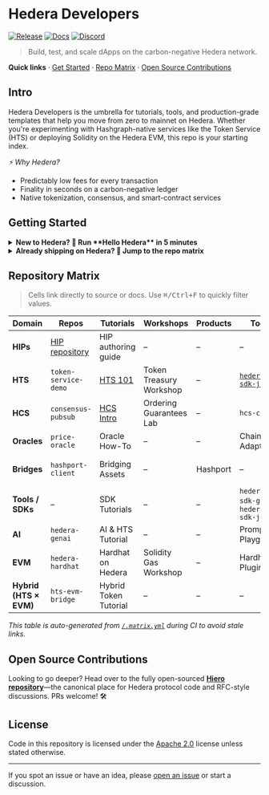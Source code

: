 # Hedera Developers

[![Release](https://img.shields.io/github/v/release/hashgraph/hedera-sdk-js?label=latest)](https://github.com/hashgraph/hedera-sdk-js/releases)
[![Docs](https://img.shields.io/badge/docs-hedera.dev-blue)](https://docs.hedera.com)
[![Discord](https://img.shields.io/discord/915969073218412594?label=discord)](https://hedera.com/discord)

> Build, test, and scale dApps on the carbon-negative Hedera network.

**Quick links** · [Get Started](#getting-started) · [Repo Matrix](#repository-matrix) · [Open Source Contributions](#open-source-contributions)

## Intro

Hedera Developers is the umbrella for tutorials, tools, and production-grade templates that help you move from zero to mainnet on Hedera. Whether you're experimenting with Hashgraph-native services like the Token Service (HTS) or deploying Solidity on the Hedera EVM, this repo is your starting index.

*⚡️ Why Hedera?*

* Predictably low fees for every transaction
* Finality in seconds on a carbon-negative ledger
* Native tokenization, consensus, and smart-contract services

## Getting Started

<details>
<summary><strong>New to Hedera? 👶&nbsp;Run **Hello Hedera** in&nbsp;5&nbsp;minutes</strong></summary>

1. **Fork** this repo
2. `git clone` and `cd quickstart`
3. `npm install && npm run hello-hedera`
4. You just minted your first testnet token! 🎉

→ Dive deeper in the [Full Hello-World Tutorial](./tutorials/hello-world).

</details>

<details>
<summary><strong>Already shipping on Hedera? 🚀&nbsp;Jump to the repo matrix</strong></summary>

Skip the hand-holding and jump straight to language-specific SDKs, example dApps, and production tooling.

</details>

## Repository Matrix

> Cells link directly to source or docs. Use <kbd>⌘/Ctrl+F</kbd> to quickly filter values.

| Domain                 | Repos                                                                      | Tutorials                    | Workshops               | Products | Tools                                                         | Templates            |
| ---------------------- | -------------------------------------------------------------------------- | ---------------------------- | ----------------------- | -------- | ------------------------------------------------------------- | -------------------- |
| **HIPs**               | [HIP repository](https://github.com/hashgraph/hedera-improvement-proposal) | HIP authoring guide          | –                       | –        | –                                                             | –                    |
| **HTS**                | `token-service-demo`                                                       | [HTS 101](./tutorials/hts)   | Token Treasury Workshop | –        | [`hedera-sdk-js`](https://github.com/hashgraph/hedera-sdk-js) | ERC-20 Scaffold      |
| **HCS**                | `consensus-pubsub`                                                         | [HCS Intro](./tutorials/hcs) | Ordering Guarantees Lab | –        | `hcs-cli`                                                     | Topic Monitor        |
| **Oracles**            | `price-oracle`                                                             | Oracle How-To                | –                       | –        | Chainlink Adapter                                             | Oracle Template      |
| **Bridges**            | `hashport-client`                                                          | Bridging Assets              | –                       | Hashport | –                                                             | Cross-Chain Template |
| **Tools / SDKs**       | –                                                                          | SDK Tutorials                | –                       | –        | `hedera-sdk-go`, `hedera-sdk-java`                            | CLI Starter          |
| **AI**                 | `hedera-genai`                                                             | AI & HTS Tutorial            | –                       | –        | Prompt Playground                                             | GenAI Scaffold       |
| **EVM**                | `hedera-hardhat`                                                           | Hardhat on Hedera            | Solidity Gas Workshop   | –        | Hardhat Plugin                                                | Foundry Kit          |
| **Hybrid (HTS × EVM)** | `hts-evm-bridge`                                                           | Hybrid Token Tutorial        | –                       | –        | –                                                             | Hybrid Scaffold      |

*This table is auto-generated from [`/.matrix.yml`](./.matrix.yml) during CI to avoid stale links.*

## Open Source Contributions

Looking to go deeper? Head over to the fully open-sourced **[Hiero repository](https://github.com/hashgraph/hiero)**—the canonical place for Hedera protocol code and RFC-style discussions. PRs welcome! 🛠️

## License

Code in this repository is licensed under the [Apache 2.0](./LICENSE) license unless stated otherwise.

---

If you spot an issue or have an idea, please [open an issue](https://github.com/hashgraph/developers/issues) or start a discussion.
